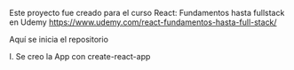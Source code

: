 Este proyecto fue creado para el curso React: Fundamentos hasta fullstack 
en Udemy https://www.udemy.com/react-fundamentos-hasta-full-stack/

Aquí se inicia el repositorio

I. Se creo la App con create-react-app







